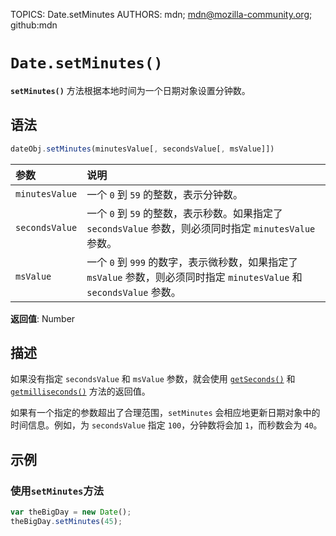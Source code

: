 TOPICS: Date.setMinutes
AUTHORS: mdn; mdn@mozilla-community.org; github:mdn

# `Date.setMinutes()`

**`setMinutes()`** 方法根据本地时间为一个日期对象设置分钟数。

## 语法

```javascript
dateObj.setMinutes(minutesValue[, secondsValue[, msValue]])
```

| 参数 | 说明 |
| :-- | :-- |
| `minutesValue` | 一个 `0` 到 `59` 的整数，表示分钟数。 |
| `secondsValue` | 一个 `0` 到 `59` 的整数，表示秒数。如果指定了 `secondsValue` 参数，则必须同时指定 `minutesValue` 参数。 |
| `msValue` | 一个 `0` 到 `999` 的数字，表示微秒数，如果指定了 `msValue` 参数，则必须同时指定 `minutesValue` 和 `secondsValue` 参数。 |

**返回值**: Number

## 描述

如果没有指定 `secondsValue` 和 `msValue` 参数，就会使用 [`getSeconds()`](/zh-hans/webfrontend/Date.getSeconds) 和
[`getmilliseconds()`](/zh-hans/webfrontend/Date.getmilliseconds) 方法的返回值。

如果有一个指定的参数超出了合理范围，`setMinutes` 会相应地更新日期对象中的时间信息。例如，为 `secondsValue` 指定 `100`，分钟数将会加 `1`，而秒数会为 `40`。

## 示例

### 使用`setMinutes`方法

```javascript
var theBigDay = new Date();
theBigDay.setMinutes(45);
```
